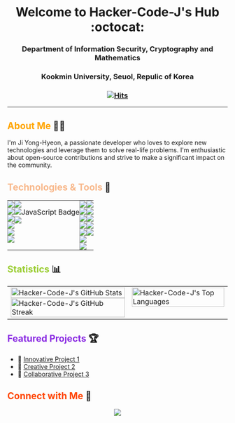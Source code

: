 <div align="center">
<!-- Replace YOUR-USERNAME with your actual Github username -->

<h1 align="center"> Welcome to Hacker-Code-J's Hub :octocat: </h1>
<h3 align="center"> Department of Information Security, Cryptography and Mathematics</h3>
<h3 align="center"> Kookmin University, Seuol, Repulic of Korea </h3>
<h3 align="center">
  
[![Hits](https://hits.seeyoufarm.com/api/count/incr/badge.svg?url=https%3A%2F%2Fgithub.com%2FHacker-Code-J&count_bg=%2320D7B2&title_bg=%23A163EF&icon=nintendogamecube.svg&icon_color=%23E7E7E7&title=Hacker-Code-J&edge_flat=false)](https://hits.seeyoufarm.com)

  
<!-- <p align="center"> -->
<!--  <a href="https://www.linkedin.com/in/yong-hyeon-ji"><img src="https://img.shields.io/badge/-LinkedIn-blue?style=flat&logo=Linkedin&logoColor=white"></a> -->
<!--  <a href="mailto:hacker3740@gmail.com"><img src="https://img.shields.io/badge/-Email-D14836?style=flat&logo=Gmail&logoColor=white"></a> -->
<!-- </p> -->

</div>

---

## <span style="color:#ffa500;">About Me</span> :man_technologist:

I'm Ji Yong-Hyeon, a passionate developer who loves to explore new technologies and leverage them to solve real-life problems. I'm enthusiastic about open-source contributions and strive to make a significant impact on the community.

## <span style="color:#f8b88b;">Technologies & Tools</span> :wrench:

<!-- ![](https://img.shields.io/badge/Code-JavaScript-yellow) -->
<!-- ![](https://img.shields.io/badge/Tools-Docker-blue) -->
<!-- Add more badges from https://shields.io/ -->

<div align="center">

<table width="100%" style="border-collapse: collapse;">
  <tr>
    <!-- First Column -->
    <td valign="top" style="padding: 0;">
        <img src="https://img.shields.io/badge/Code-C-A8B9CC?style=flat&logo=C&logoColor=black"><br>
        <img src="https://img.shields.io/badge/Code-Python-3776AB?style=flat&logo=Python&logoColor=white"><br>
        <img src="https://img.shields.io/badge/Code-SageMath-800442?style=flat&logo=Python&logoColor=white"><br>
        <img src="https://img.shields.io/badge/Code-LaTeX-008080?style=flat&logo=LaTeX&logoColor=white"><br>
        <img src="https://img.shields.io/badge/Code-Manim-FF69B4?style=flat&logo=Python&logoColor=white"><br>
        <img src="https://img.shields.io/badge/Code-Haskell-5D4F85?style=flat&logo=Haskell&logoColor=white"><br>
        <!-- Add more badges or content here -->
    </td>
    <!-- Second Column -->
    <td valign="top" style="padding: 0;">
      <img src="https://img.shields.io/badge/Tool-LinuxMint-228B22?style=flat"><br>
      <img src="https://img.shields.io/badge/Tool-VsCode-blue" alt="JavaScript Badge" /><br>
      <img src="https://img.shields.io/badge/Tool-TexStudio-20D7B2?style=flat"><br>
      <!-- Add more badges or content here -->
    </td>      
    <!-- Third Column -->
    <td valign="top" style="padding: 0;">
      <img src="https://img.shields.io/badge/Math-Set%20Theory-4e79a7?style=flat"><br>
      <img src="https://img.shields.io/badge/Math-Number%20Theory-9467bd?style=flat"><br>
      <img src="https://img.shields.io/badge/Math-Abstract%20Algebra-1f77b4?style=flat"><br>
      <img src="https://img.shields.io/badge/Math-Calculus-2ca02c?style=flat"><br>
      <img src="https://img.shields.io/badge/Math-Linear%20Algebra-FFA07A?style=flat"><br>
      <img src="https://img.shields.io/badge/Math-Probability%20Theory-17becf?style=flat"><br>
      <img src="https://img.shields.io/badge/Math-Statistics-167f7f?style=flat"><br>
      <!-- Add more badges or content here -->
    </td>
    <!-- Fourth Column -->
    <td valign="top" style="padding: 0;">
      <img src="https://img.shields.io/badge/Crypto-Symmetric%20Key%20Cryptography-5050f3?style=flat"><br>
      <img src="https://img.shields.io/badge/Crypto-Public%20Key%20Cryptography-0077CC?style=flat"><br>
      <img src="https://img.shields.io/badge/Crypto-Cryptanalysis-CC0000?style=flat"><br>
      <img src="https://img.shields.io/badge/Crypto-Hash%20Functions-00008B?style=flat"><br>
      <img src="https://img.shields.io/badge/Crypto-Digital%20Signatures-800080?style=flat"><br>
      <!-- Add more badges or content here -->
    </td>
  </tr>
</table>

</div>

## <span style="color:#9acd32;">Statistics</span> :bar_chart:

<p align="center">
  <table width="100%" style="table-layout: fixed;">
    <tr>
      <!-- Left side, two images stacked vertically -->
      <td width="55%">
        <!-- First image on top -->
        <img src="https://github-readme-stats.vercel.app/api?username=Hacker-Code-J&show_icons=true&theme=tokyo" alt="Hacker-Code-J's GitHub Stats" width="100%" style="max-height: 300px; display: block; object-fit: contain;" />
        <!-- Second image below -->
        <img src="https://github-readme-streak-stats.herokuapp.com/?user=Hacker-Code-J&theme=tokyo" alt="Hacker-Code-J's GitHub Streak" width="100%" style="max-height: 300px; display: block; object-fit: contain;" />
      </td>
      <!-- Right side, one image -->
      <td width="45%" style="vertical-align: top;">
        <img src="https://github-readme-stats.vercel.app/api/top-langs/?username=Hacker-Code-J&langs_count=5&theme=tokyo" alt="Hacker-Code-J's Top Languages" width="100%" style="max-height: 600px; display: block; object-fit: contain;" />
      </td>
    </tr>
  </table>
</p>

</div>

## <span style="color:#8a2be2;">Featured Projects</span> :trophy:

<!-- Showcase your best repositories here -->
- 🔭 [Innovative Project 1](https://github.com/Hacker-Code-J/project-1)
- 🌱 [Creative Project 2](https://github.com/Hacker-Code-J/project-2)
- 👯 [Collaborative Project 3](https://github.com/Hacker-Code-J/project-3)

</div>

## <span style="color:#ff4500;">Connect with Me</span> :handshake:

<!-- Social icons section -->
<p align="center">
  <!-- <a href="https://linkedin.com/in/Hacker-Code-J"><img src="https://img.icons8.com/fluent/48/000000/linkedin.png"/></a> -->
  <!-- <a href="https://twitter.com/Hacker-Code-J"><img src="https://img.icons8.com/fluent/48/000000/twitter.png"/></a> -->
  <a href="mailto:hacker3740@gmail.com"><img src="https://img.icons8.com/fluent/48/000000/gmail.png"/></a>
</p>


